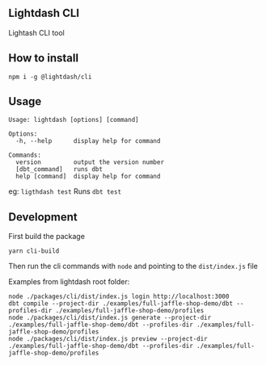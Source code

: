## Lightdash CLI 

Lightash CLI tool

## How to install 

`npm i -g @lightdash/cli`

## Usage 

```
Usage: lightdash [options] [command]

Options:
  -h, --help      display help for command

Commands:
  version         output the version number
  [dbt_command]   runs dbt
  help [command]  display help for command
```

eg: `ligthdash test`  Runs `dbt test`

## Development

First build the package
```shell
yarn cli-build
```

Then run the cli commands with `node` and pointing to the `dist/index.js` file

Examples from lightdash root folder:
```
node ./packages/cli/dist/index.js login http://localhost:3000 
dbt compile --project-dir ./examples/full-jaffle-shop-demo/dbt --profiles-dir ./examples/full-jaffle-shop-demo/profiles
node ./packages/cli/dist/index.js generate --project-dir ./examples/full-jaffle-shop-demo/dbt --profiles-dir ./examples/full-jaffle-shop-demo/profiles
node ./packages/cli/dist/index.js preview --project-dir ./examples/full-jaffle-shop-demo/dbt --profiles-dir ./examples/full-jaffle-shop-demo/profiles
```
